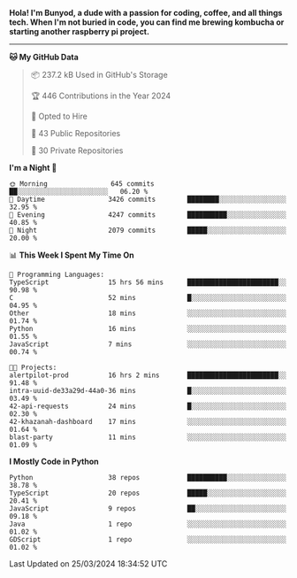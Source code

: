 <p>
<b>Hola! I'm Bunyod, a dude with a passion for coding, coffee, and all things tech. When I'm not buried in code, you can find me brewing kombucha or starting another raspberry pi project.</b>
</p>

---

<!--START_SECTION:waka-->
**🐱 My GitHub Data** 

> 📦 237.2 kB Used in GitHub's Storage 
 > 
> 🏆 446 Contributions in the Year 2024
 > 
> 💼 Opted to Hire
 > 
> 📜 43 Public Repositories 
 > 
> 🔑 30 Private Repositories 
 > 
**I'm a Night 🦉** 

```text
🌞 Morning                645 commits         ██░░░░░░░░░░░░░░░░░░░░░░░   06.20 % 
🌆 Daytime                3426 commits        ████████░░░░░░░░░░░░░░░░░   32.95 % 
🌃 Evening                4247 commits        ██████████░░░░░░░░░░░░░░░   40.85 % 
🌙 Night                  2079 commits        █████░░░░░░░░░░░░░░░░░░░░   20.00 % 
```


📊 **This Week I Spent My Time On** 

```text
💬 Programming Languages: 
TypeScript               15 hrs 56 mins      ███████████████████████░░   90.98 % 
C                        52 mins             █░░░░░░░░░░░░░░░░░░░░░░░░   04.95 % 
Other                    18 mins             ░░░░░░░░░░░░░░░░░░░░░░░░░   01.74 % 
Python                   16 mins             ░░░░░░░░░░░░░░░░░░░░░░░░░   01.55 % 
JavaScript               7 mins              ░░░░░░░░░░░░░░░░░░░░░░░░░   00.74 % 

🐱‍💻 Projects: 
alertpilot-prod          16 hrs 2 mins       ███████████████████████░░   91.48 % 
intra-uuid-de33a29d-44a0-36 mins             █░░░░░░░░░░░░░░░░░░░░░░░░   03.49 % 
42-api-requests          24 mins             █░░░░░░░░░░░░░░░░░░░░░░░░   02.30 % 
42-khazanah-dashboard    17 mins             ░░░░░░░░░░░░░░░░░░░░░░░░░   01.64 % 
blast-party              11 mins             ░░░░░░░░░░░░░░░░░░░░░░░░░   01.09 % 
```

**I Mostly Code in Python** 

```text
Python                   38 repos            ██████████░░░░░░░░░░░░░░░   38.78 % 
TypeScript               20 repos            █████░░░░░░░░░░░░░░░░░░░░   20.41 % 
JavaScript               9 repos             ██░░░░░░░░░░░░░░░░░░░░░░░   09.18 % 
Java                     1 repo              ░░░░░░░░░░░░░░░░░░░░░░░░░   01.02 % 
GDScript                 1 repo              ░░░░░░░░░░░░░░░░░░░░░░░░░   01.02 % 
```




 Last Updated on 25/03/2024 18:34:52 UTC
<!--END_SECTION:waka-->
